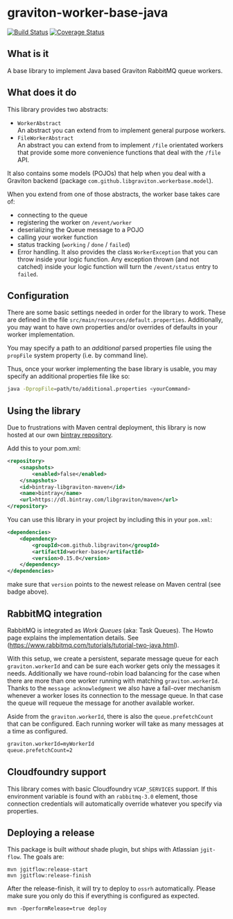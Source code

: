 # graviton-worker-base-java

[![Build Status](https://travis-ci.org/libgraviton/graviton-worker-base-java.svg?branch=develop)](https://travis-ci.org/libgraviton/graviton-worker-base-java) [![Coverage Status](https://coveralls.io/repos/libgraviton/graviton-worker-base-java/badge.svg?branch=develop&service=github)](https://coveralls.io/github/libgraviton/graviton-worker-base-java?branch=develop)

## What is it

A base library to implement Java based Graviton RabbitMQ queue workers. 

## What does it do

This library provides two abstracts:

* `WorkerAbstract`<br />An abstract you can extend from to implement general purpose workers.
* `FileWorkerAbstract`<br />An abstract you can extend from to implement `/file` orientated workers that provide some more convenience functions that deal with the `/file` API.

It also contains some models (POJOs) that help when you deal with a Graviton backend (package `com.github.libgraviton.workerbase.model`).

When you extend from one of those abstracts, the worker base takes care of:

* connecting to the queue
* registering the worker on `/event/worker`
* deserializing the Queue message to a POJO
* calling your worker function
* status tracking (`working` / `done` / `failed`)
* Error handling. It also provides the class `WorkerException` that you can throw inside your logic function. Any exception thrown (and not catched) inside your logic function will turn the `/event/status` entry to `failed`.

## Configuration

There are some basic settings needed in order for the library to work. These are defined in the file `src/main/resources/default.properties`.
Additionally, you may want to have own properties and/or overrides of defaults in your worker implementation.

You may specify a path to an *additional* parsed properties file using the `propFile` system property (i.e. by command line).

Thus, once your worker implementing the base library is usable, you may specify an additional properties file like so:

```bash
java -DpropFile=path/to/additional.properties <yourCommand>
```

## Using the library

Due to frustrations with Maven central deployment, this library is now hosted at our own [bintray repository](https://bintray.com/libgraviton/maven/graviton-worker-base-java).

Add this to your pom.xml:

```xml
<repository>
    <snapshots>
        <enabled>false</enabled>
    </snapshots>
    <id>bintray-libgraviton-maven</id>
    <name>bintray</name>
    <url>https://dl.bintray.com/libgraviton/maven</url>
</repository>
```

You can use this library in your project by including this in your `pom.xml`:

```xml
<dependencies>
	<dependency>
		<groupId>com.github.libgraviton</groupId>
		<artifactId>worker-base</artifactId>
		<version>0.15.0</version>
	</dependency>
</dependencies>	
```

make sure that `version` points to the newest release on Maven central (see badge above).

## RabbitMQ integration
RabbitMQ is integrated as *Work Queues* (aka: Task Queues). The Howto page explains the implementation details. See (https://www.rabbitmq.com/tutorials/tutorial-two-java.html).


With this setup, we create a persistent, separate message queue for each `graviton.workerId` and can be sure each worker gets only the messages it needs.
Additionally we have round-robin load balancing for the case when there are more than one worker running with matching `graviton.workerId`.
Thanks to the `message acknowledgment` we also have a fail-over mechanism whenever a worker loses its connection to the message queue. In that case the queue will
requeue the message for another available worker.

Aside from the `graviton.workerId`, there is also the `queue.prefetchCount` that can be configured. Each running worker will take as many messages at a time as configured.
```xml
graviton.workerId=myWorkerId
queue.prefetchCount=2
```

## Cloudfoundry support

This library comes with basic Cloudfoundry `VCAP_SERVICES` support. If this environment variable is found with an `rabbitmq-3.0` element,
those connection credentials will automatically override whatever you specify via properties.

## Deploying a release

This package is built *without* shade plugin, but ships with Atlassian `jgit-flow`. The goals are:

```
mvn jgitflow:release-start
mvn jgitflow:release-finish
```

After the release-finish, it will try to deploy to `ossrh` automatically. Please make sure you only do this if everything is configured as expected.

```
mvn -DperformRelease=true deploy
```